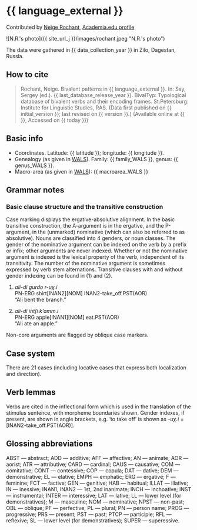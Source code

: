 # {{ language_external }}
Contributed by [Neige Rochant](https://lacito.vjf.cnrs.fr/membres/rochant_en.htm), 
[Academia.edu profile](https://paris3.academia.edu/NeigeRochant)

![N.R.'s photo]({{ site_url_j }}/images/rochant.jpeg "N.R.'s photo")

The data were gathered in {{ data_collection_year }} in Zilo, Dagestan, Russia.

## How to cite
> Rochant, Neige. Bivalent patterns in {{ language_external }}. 
> In: Say, Sergey (ed.). {{ last_database_release_year }}. BivalTyp: 
> Typological database of bivalent verbs and their encoding frames. 
> St.Petersburg: Institute for Linguistic Studies, RAS. (Data first published on {{ initial_version }}; last revised on {{ version }}.) (Available online at {{  }}, Accessed on {{ today }})

## Basic info
- Coordinates. Latitude: {{ latitude }}; longitude: {{ longitude }}.
- Genealogy (as given in [WALS](https://wals.info/)). Family: {{ family_WALS }}, genus: {{ genus_WALS }}.
- Macro-area (as given in [WALS](https://wals.info/)): {{ macroarea_WALS }}

## Grammar notes
### Basic clause structure and the transitive construction
Case marking displays the ergative-absolutive alignment. In the basic transitive construction, the A-argument is in the ergative, and the P-argument, in the (unmarked) nominative (which can also be referred to as absolutive). Nouns are classified into 4 genders, or noun classes. The gender of the nominative argument can be indexed on the verb by a prefix or infix; other arguments are never indexed. Whether or not the nominative argument is indexed is the lexical property of the verb, independent of its transitivity. The number of the nominative argument is sometimes expressed by verb stem alternations. Transitive clauses with and without gender indexing can be found in (1) and (2).

1. *ali-di ɡurdo r-uχ.i*  
PN-ERG shirt[INAN2][NOM] INAN2-take_off.PST(AOR)  
“Ali bent the branch.”

2. *ali-di intʃi k’amm.i*  
PN-ERG apple[INAN1][NOM] eat.PST(AOR)  
“Ali ate an apple.”

Non-core arguments are flagged by oblique case markers.

## Case system
There are 21 cases (including locative cases that express both localization and direction).

## Verb lemmas
Verbs are cited in the inflectional form which is used in the translation of the stimulus 
sentence, with morpheme boundaries shown. Gender indexes, if present, are shown in angle 
brackets, e.g. ‘to take off’ is shown as *<r>-uχ.i* = [INAN2-take_off.PST(AOR)].

## Glossing abbreviations
ABST — abstract; ADD — additive; AFF — affective; AN — animate; AOR — aorist; ATR — attributive; 
CARD — cardinal; CAUS — causative; COM — comitative; CONT — contessive; COP — copula; 
DAT — dative; DEM — demonstrative; EL — elative; EMPH — emphatic; ERG — ergative; F — feminine; 
FCT — factive; GEN — genitive; HAB — habitual; ILLAT — illative; IN — inessive; 
INAN1, INAN2 — 1st, 2nd inanimate; INCH — inchoative; INST — instrumental; INTER — interessive; 
LAT — lative; LL — lower level (for demonstratives); M — masculine; NOM — nominative; 
NPST — non-past; OBL — oblique; PF — perfective; PL — plural; PN — person name; 
PROG — progressive; PRS — present; PST — past; PTCP — participle; RFL — reflexive; 
SL — lower level (for demonstratives); SUPER — superessive.
